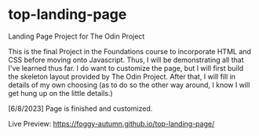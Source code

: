 # top-landing-page
Landing Page Project for The Odin Project


This is the final Project in the Foundations course to incorporate HTML and CSS before moving onto Javascript. Thus, I will be demonstrating all that I've learned thus far. I do want to customize the page, but I will first build the skeleton layout provided by The Odin Project. After that, I will fill in details of my own choosing (as to do so the other way around, I know I will get hung up on the little details.)

[6/8/2023] Page is finished and customized.

Live Preview: https://foggy-autumn.github.io/top-landing-page/